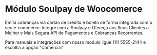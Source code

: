 # Módulo Soulpay de Woocomerce

Emita cobranças via cartão de crédito e boleto de forma integrada com o seu e-commerce. Integre com a Soulpay e Ofereça aos Seus Clientes a Melhor e Mais Segura API de Pagamentos e Cobranças Recorrentes.

Para manuais e integrações com nosso modulo ligue (11) 5555-2144 e escolha a opção "Comercial"
